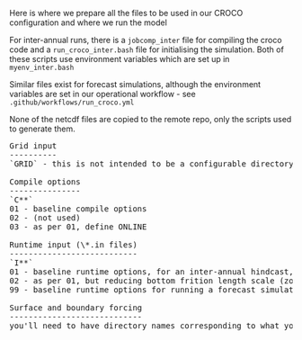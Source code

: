 Here is where we prepare all the files to be used in our CROCO configuration and where we run the model

For inter-annual runs, there is a `jobcomp_inter` file for compiling the croco code and a `run_croco_inter.bash` file for initialising the simulation. Both of these scripts use environment variables which are set up in `myenv_inter.bash`

Similar files exist for forecast simulations, although the environment variables are set in our operational workflow - see `.github/workflows/run_croco.yml` 

None of the netcdf files are copied to the remote repo, only the scripts used to generate them. 

<pre>
Grid input
----------
`GRID` - this is not intended to be a configurable directory. i.e. if you want a new grid, create a new domain e.g. sa\_west\_03. The CROCO grid file was generated by the `generate_input.m` script in the `GRID` directory

Compile options
---------------
`C**`
01 - baseline compile options
02 - (not used)
03 - as per 01, define ONLINE

Runtime input (\*.in files)
---------------------------
`I**`
01 - baseline runtime options, for an inter-annual hindcast, writing daily averaged outputs for the full domain, and hourly outputs for the surface
02 - as per 01, but reducing bottom frition length scale (zob) to 1e-6
99 - baseline runtime options for running a forecast simulation

Surface and boundary forcing
----------------------------
you'll need to have directory names corresponding to what you have specified in `myenv_inter.bash` i.e. for `ATMOS_BULK` and `OGCM`. For example, in this directory we have a `ERA5` dir and a `GLORYS` dir for surface and boundary forcing, respectively. You can see the matlab scripts called `generate_input.m` in those directories for how the input files can be generated.

</pre>
